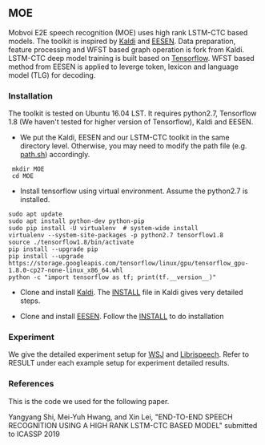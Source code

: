 ## MOE

Mobvoi E2E speech recognition (MOE) uses high rank LSTM-CTC based models. The toolkit is inspired by [Kaldi](http://kaldi-asr.org/) and [EESEN](https://github.com/srvk/eesen). Data preparation, feature processing and WFST based graph operation is fork from Kaldi. LSTM-CTC deep model training is built based on [Tensorflow](https://www.tensorflow.org/). WFST based method from EESEN is applied to leverge token, lexicon and language model (TLG) for decoding.

### Installation
The toolkit is tested on Ubuntu 16.04 LST. It requires python2.7, Tensorflow 1.8 (We haven't tested for higher version of Tensorflow), Kaldi and EESEN.

* We put the Kaldi, EESEN and our LSTM-CTC toolkit in the same directory level. Otherwise, you may need to modify the path file (e.g. [path.sh](./egs/wsj/path.sh)) accordingly.

```
 mkdir MOE
 cd MOE
```
* Install tensorflow using virtual environment. Assume the python2.7 is installed.

```
sudo apt update
sudo apt install python-dev python-pip
sudo pip install -U virtualenv  # system-wide install
virtualenv --system-site-packages -p python2.7 tensorflow1.8
source ./tensorflow1.8/bin/activate
pip install --upgrade pip 
pip install --upgrade https://storage.googleapis.com/tensorflow/linux/gpu/tensorflow_gpu-1.8.0-cp27-none-linux_x86_64.whl
python -c "import tensorflow as tf; print(tf.__version__)"
```
* Clone and install [Kaldi](https://github.com/kaldi-asr/kaldi). The [INSTALL](https://github.com/kaldi-asr/kaldi/blob/master/INSTALL) file in Kaldi gives very detailed steps. 

* Clone and install [EESEN](https://github.com/srvk/eesen). Follow the [INSTALL](https://github.com/srvk/eesen/blob/master/INSTALL) to do installation


### Experiment
We give the detailed experiment setup for [WSJ](./egs/wsj) and [Librispeech](./egs/libri). Refer to RESULT under each example setup for experiment detailed results.

### References
This is the code we used for the following paper.

Yangyang Shi, Mei-Yuh Hwang, and Xin Lei, "END-TO-END SPEECH RECOGNITION USING A HIGH RANK LSTM-CTC BASED MODEL" submitted to ICASSP 2019






    


